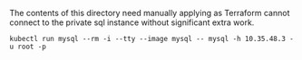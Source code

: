 The contents of this directory need manually applying as Terraform cannot connect to the
private sql instance without significant extra work.

`kubectl run mysql --rm -i --tty --image mysql -- mysql -h 10.35.48.3 -u root -p`
